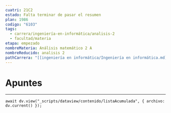 ```yaml
---
cuatri: 21C2
estado: Falta terminar de pasar el resumen
plan: 1986
codigo: "6103"
tags:
  - carrera/ingeniería-en-informática/analisis-2
  - facultad/materia
etapa: empezado
nombreMateria: Análisis matemático 2 A
nombreReducido: analisis 2
pathCarrera: "[[ingeniería en informática/Ingeniería en informática.md]]"
---
```

# Apuntes
---
```dataviewjs
await dv.view("_scripts/dataview/contenido/listaAcumulada", { archivo: dv.current() });
```